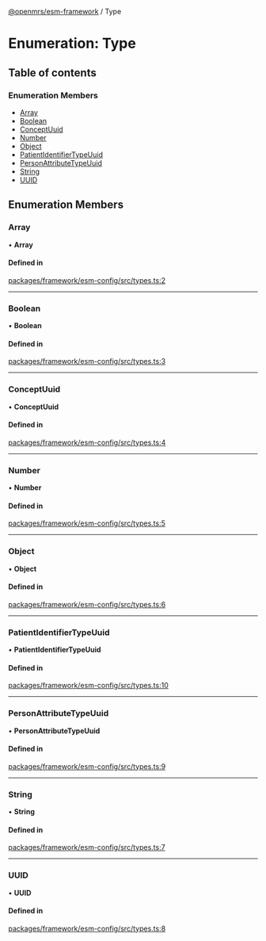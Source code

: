[@openmrs/esm-framework](../API.md) / Type

# Enumeration: Type

## Table of contents

### Enumeration Members

- [Array](Type.md#array)
- [Boolean](Type.md#boolean)
- [ConceptUuid](Type.md#conceptuuid)
- [Number](Type.md#number)
- [Object](Type.md#object)
- [PatientIdentifierTypeUuid](Type.md#patientidentifiertypeuuid)
- [PersonAttributeTypeUuid](Type.md#personattributetypeuuid)
- [String](Type.md#string)
- [UUID](Type.md#uuid)

## Enumeration Members

### Array

• **Array**

#### Defined in

[packages/framework/esm-config/src/types.ts:2](https://github.com/mccarthyaaron/openmrs-esm-core/blob/main/packages/framework/esm-config/src/types.ts#L2)

___

### Boolean

• **Boolean**

#### Defined in

[packages/framework/esm-config/src/types.ts:3](https://github.com/mccarthyaaron/openmrs-esm-core/blob/main/packages/framework/esm-config/src/types.ts#L3)

___

### ConceptUuid

• **ConceptUuid**

#### Defined in

[packages/framework/esm-config/src/types.ts:4](https://github.com/mccarthyaaron/openmrs-esm-core/blob/main/packages/framework/esm-config/src/types.ts#L4)

___

### Number

• **Number**

#### Defined in

[packages/framework/esm-config/src/types.ts:5](https://github.com/mccarthyaaron/openmrs-esm-core/blob/main/packages/framework/esm-config/src/types.ts#L5)

___

### Object

• **Object**

#### Defined in

[packages/framework/esm-config/src/types.ts:6](https://github.com/mccarthyaaron/openmrs-esm-core/blob/main/packages/framework/esm-config/src/types.ts#L6)

___

### PatientIdentifierTypeUuid

• **PatientIdentifierTypeUuid**

#### Defined in

[packages/framework/esm-config/src/types.ts:10](https://github.com/mccarthyaaron/openmrs-esm-core/blob/main/packages/framework/esm-config/src/types.ts#L10)

___

### PersonAttributeTypeUuid

• **PersonAttributeTypeUuid**

#### Defined in

[packages/framework/esm-config/src/types.ts:9](https://github.com/mccarthyaaron/openmrs-esm-core/blob/main/packages/framework/esm-config/src/types.ts#L9)

___

### String

• **String**

#### Defined in

[packages/framework/esm-config/src/types.ts:7](https://github.com/mccarthyaaron/openmrs-esm-core/blob/main/packages/framework/esm-config/src/types.ts#L7)

___

### UUID

• **UUID**

#### Defined in

[packages/framework/esm-config/src/types.ts:8](https://github.com/mccarthyaaron/openmrs-esm-core/blob/main/packages/framework/esm-config/src/types.ts#L8)
